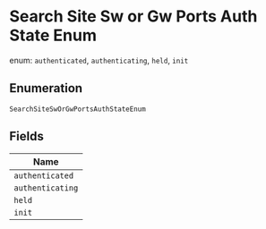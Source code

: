 
# Search Site Sw or Gw Ports Auth State Enum

enum: `authenticated`, `authenticating`, `held`, `init`

## Enumeration

`SearchSiteSwOrGwPortsAuthStateEnum`

## Fields

| Name |
|  --- |
| `authenticated` |
| `authenticating` |
| `held` |
| `init` |

